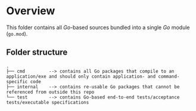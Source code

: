 <!--
SPDX-FileCopyrightText: © 2023 Siemens Healthcare GmbH
SPDX-License-Identifier: MIT
-->

# Overview
This folder contains all *Go*-based sources bundled into a single *Go* module (`go.mod`).

## Folder structure
```
.
├── cmd         --> contains all Go packages that compile to an application/exe and should only contain application- and command-specific code
├── internal    --> contains re-usable Go packages that cannot be referenced from outside this repo
└── test        --> contains Go-based end-to-end tests/acceptance tests/executable specifications
```
